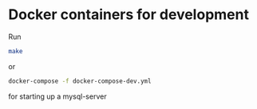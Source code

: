 # Docker containers for development

Run 
~~~bash
make
~~~
or 
~~~bash
docker-compose -f docker-compose-dev.yml
~~~

for starting up a mysql-server